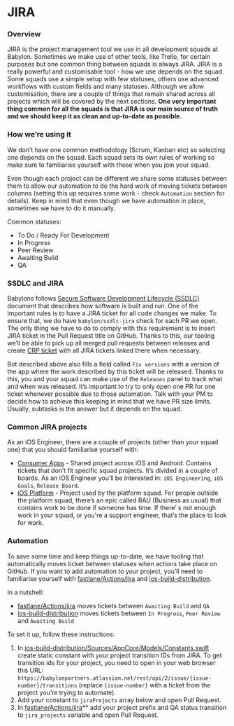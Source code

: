 # JIRA 
### Overview
JIRA is the project management tool we use in all development squads at Babylon. Sometimes we make use of other tools, like Trello, for certain purposes but one common thing between squads is always JIRA. 
JIRA is a really powerful and customisable tool - how we use depends on the squad. Some squads use a simple setup with few statuses, others use advanced workflows with custom fields and many statuses. Although we allow customisation, there are a couple of things that remain shared across all projects which will be covered by the next sections. **One very important thing common for all the squads is that JIRA is our main source of truth and we should keep it as clean and up-to-date as possible**.

### How we’re using it
We don’t have one common methodology (Scrum, Kanban etc) so selecting one depends on the squad. Each squad sets its own rules of working so make sure to familiarise yourself with those when you join your squad.

Even though each project can be different we share some statuses between them to allow our automation to do the hard work of moving tickets between columns (setting this up requires some work - check `Automation` section for details). Keep in mind that even though we have automation in place, sometimes we have to do it manually.

Common statuses:
* To Do / Ready For Development 
* In Progress
* Peer Review
* Awaiting Build
* QA

### SSDLC and JIRA
Babylons follows [Secure Software Development Lifecycle (SSDLC)](https://engineering.ops.babylontech.co.uk/docs/standards-ssdlc/) document that describes how software is built and run. One of the important rules is to have a JIRA ticket for all code changes we make. To ensure that, we do have `babylon/ssdlc-jira`  check for each PR we open. The only thing we have to do to comply with this requirement is to insert JIRA ticket in the Pull Request title on GitHub. Thanks to this, our tooling we’ll be able to pick up all merged pull requests between releases and create [CRP ticket](https://engineering.ops.babylontech.co.uk/docs/cicd-deployments/) with all JIRA tickets linked there when necessary.

Bot described above also fills a field called `Fix versions` with a version of the app where the work described by this ticket will be released. Thanks to this, you and your squad can make use of the  `Releases`  panel to track what and when was released. It’s important to try to only open one PR for one ticket whenever possible due to those automation. Talk with your PM to decide how to achieve this keeping in mind that we have PR size limits. Usually, subtasks is the answer but it depends on the squad.

### Common JIRA projects
As an iOS Engineer, there are a couple of projects (other than your squad one) that you should familiarise yourself with:
* [Consumer Apps](https://babylonpartners.atlassian.net/browse/CNSMR) - Shared project across iOS and Android. Contains tickets that don’t fit specific squad projects. It’s divided in a couple of boards. As an iOS Engineer you’ll be interested in: `iOS Engineering`, `iOS Goals`, `Release Board`.
* [iOS Platform](https://babylonpartners.atlassian.net/browse/IOSP) - Project used by the platform squad. For people outside the platform squad, there’s an epic called BAU (Business as usual) that contains work to be done if someone has time. If there’ s not enough work in your squad, or you're a support engineer, that’s the place to look for work.

### Automation
To save some time and keep things up-to-date, we have tooling that automatically moves ticket between statuses when actions take place on GitHub. If you want to add automation to your project, you’ll need to familiarise yourself with [fastlane/Actions/jira](https://github.com/babylonhealth/babylon-ios/blob/develop/fastlane/Actions/jira) and [ios-build-distribution](https://github.com/babylonhealth/ios-build-distribution).

In a nutshell:
* [fastlane/Actions/jira](https://github.com/babylonhealth/babylon-ios/blob/develop/fastlane/Actions/jira) moves tickets between `Awaiting Build`  and  `QA` 
* [ios-build-distribution](https://github.com/babylonhealth/ios-build-distribution) moves tickets between `In Progress`, `Peer Review`  and  `Awaiting Build`

To set it up, follow these instructions:
1. In [ios-build-distribution/Sources/AppCore/Models/Constants.swift](https://github.com/babylonhealth/ios-build-distribution) create static constant with your project transition IDs from JIRA. To get transition ids for your project, you need to open in your web browser this URL: `https://babylonpartners.atlassian.net/rest/api/2/issue/{issue-number}/transitions` (replace `{issue-number}` with a ticket from the project you’re trying to automate).
2. Add your constant to `jiraProjects` array below and open Pull Request.
3. In [fastlane/Actions/jira](https://github.com/babylonhealth/babylon-ios/blob/develop/fastlane/Actions/jira)** add your project prefix and QA status transition to `jira_projects` variable and open Pull Request.
